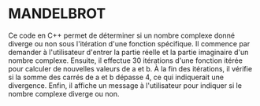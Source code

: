 # MANDELBROT
Ce code en C++ permet de déterminer si un nombre complexe donné diverge ou non sous l'itération d'une fonction spécifique. Il commence par demander à l'utilisateur d'entrer la partie réelle et la partie imaginaire d'un nombre complexe. Ensuite, il effectue 30 itérations d'une fonction itérée pour calculer de nouvelles valeurs de a et b. À la fin des itérations, il vérifie si la somme des carrés de a et b dépasse 4, ce qui indiquerait une divergence. Enfin, il affiche un message à l'utilisateur pour indiquer si le nombre complexe diverge ou non.
